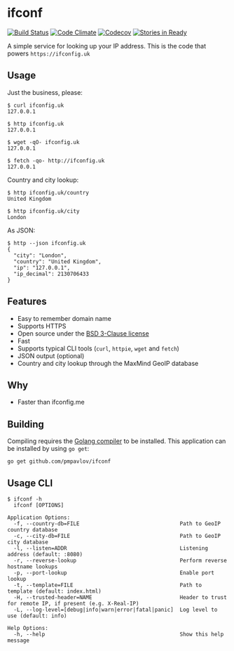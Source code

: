 # ifconf

[![Build Status](https://travis-ci.org/pmpavlov/ifconf.svg?branch=master)](https://travis-ci.org/pmpavlov/ifconf)
[![Code Climate](https://codeclimate.com/github/pmpavlov/ifconf/badges/gpa.svg)](https://codeclimate.com/github/pmpavlov/ifconf)
[![Codecov](https://codecov.io/gh/pmpavlov/ifconf/branch/master/graph/badge.svg)](https://codecov.io/gh/pmpavlov/ifconf)
[![Stories in Ready](https://badge.waffle.io/pmpavlov/ifconf.svg?label=ready&title=Ready)](http://waffle.io/pmpavlov/ifconf)


A simple service for looking up your IP address. This is the code that powers
`https://ifconfig.uk`


## Usage

Just the business, please:

```
$ curl ifconfig.uk
127.0.0.1

$ http ifconfig.uk
127.0.0.1

$ wget -qO- ifconfig.uk
127.0.0.1

$ fetch -qo- http://ifconfig.uk
127.0.0.1
```

Country and city lookup:

```
$ http ifconfig.uk/country
United Kingdom

$ http ifconfig.uk/city
London
```

As JSON:

```
$ http --json ifconfig.uk
{
  "city": "London",
  "country": "United Kingdom",
  "ip": "127.0.0.1",
  "ip_decimal": 2130706433
}
```

## Features

* Easy to remember domain name
* Supports HTTPS
* Open source under the [BSD 3-Clause license](https://opensource.org/licenses/BSD-3-Clause)
* Fast
* Supports typical CLI tools (`curl`, `httpie`, `wget` and `fetch`)
* JSON output (optional)
* Country and city lookup through the MaxMind GeoIP database

## Why

* Faster than ifconfig.me

## Building

Compiling requires the [Golang compiler](https://golang.org/) to be installed.
This application can be installed by using `go get`:

`go get github.com/pmpavlov/ifconf`

## Usage CLI

```
$ ifconf -h
  ifconf [OPTIONS]

Application Options:
  -f, --country-db=FILE                                Path to GeoIP country database
  -c, --city-db=FILE                                   Path to GeoIP city database
  -l, --listen=ADDR                                    Listening address (default: :8080)
  -r, --reverse-lookup                                 Perform reverse hostname lookups
  -p, --port-lookup                                    Enable port lookup
  -t, --template=FILE                                  Path to template (default: index.html)
  -H, --trusted-header=NAME                            Header to trust for remote IP, if present (e.g. X-Real-IP)
  -L, --log-level=[debug|info|warn|error|fatal|panic]  Log level to use (default: info)

Help Options:
  -h, --help                                           Show this help message
```

